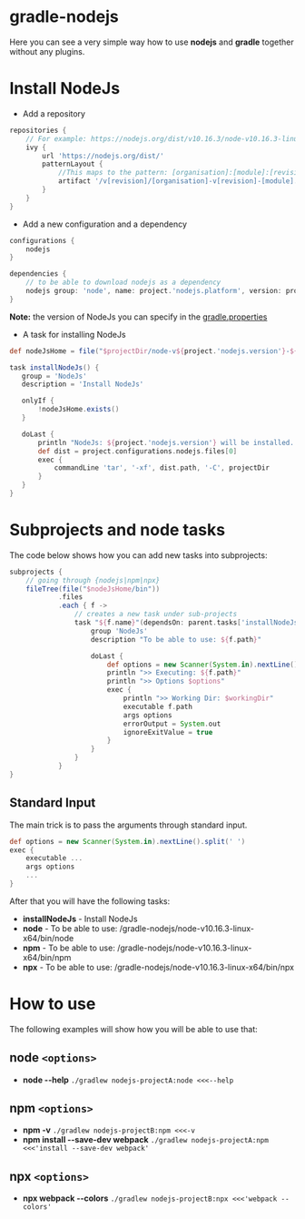 # gradle-nodejs
Here you can see a very simple way how to use **nodejs** and **gradle** together without any plugins.
# Install NodeJs
* Add a repository
```groovy
repositories {
    // For example: https://nodejs.org/dist/v10.16.3/node-v10.16.3-linux-x64.tar.xz
    ivy {
        url 'https://nodejs.org/dist/'
        patternLayout {
            //This maps to the pattern: [organisation]:[module]:[revision]:[classifier]@[ext]
            artifact '/v[revision]/[organisation]-v[revision]-[module].[ext]'
        }
    }
}
```
* Add a new configuration and a dependency
```groovy
configurations {
    nodejs
}

dependencies {
    // to be able to download nodejs as a dependency
    nodejs group: 'node', name: project.'nodejs.platform', version: project.'nodejs.version', ext: 'tar.xz'
}
```
**Note:** the version of NodeJs you can specify in the [gradle.properties](./gradle.properties)
* A task for installing NodeJs
 ```groovy
def nodeJsHome = file("$projectDir/node-v${project.'nodejs.version'}-${project.'nodejs.platform'}")

task installNodeJs() {
    group = 'NodeJs'
    description = 'Install NodeJs'

    onlyIf {
        !nodeJsHome.exists()
    }

    doLast {
        println "NodeJs: ${project.'nodejs.version'} will be installed..."
        def dist = project.configurations.nodejs.files[0]
        exec {
            commandLine 'tar', '-xf', dist.path, '-C', projectDir
        }
    }
}
```
# Subprojects and node tasks
The code below shows how you can add new tasks into subprojects: 
```groovy
subprojects {
    // going through {nodejs|npm|npx}
    fileTree(file("$nodeJsHome/bin"))
            .files
            .each { f ->
                // creates a new task under sub-projects
                task "${f.name}"(dependsOn: parent.tasks['installNodeJs']) {
                    group 'NodeJs'
                    description "To be able to use: ${f.path}"

                    doLast {
                        def options = new Scanner(System.in).nextLine().split(' ')
                        println ">> Executing: ${f.path}"
                        println ">> Options $options"
                        exec {
                            println ">> Working Dir: $workingDir"
                            executable f.path
                            args options
                            errorOutput = System.out
                            ignoreExitValue = true
                        }
                    }
                }
            }
}
```
## Standard Input
The main trick is to pass the arguments through standard input.
```groovy
def options = new Scanner(System.in).nextLine().split(' ')
exec {
    executable ...
    args options
    ...
}
```
After that you will have the following tasks:
* **installNodeJs** - Install NodeJs
* **node** - To be able to use: /gradle-nodejs/node-v10.16.3-linux-x64/bin/node
* **npm** - To be able to use: /gradle-nodejs/node-v10.16.3-linux-x64/bin/npm
* **npx** - To be able to use: /gradle-nodejs/node-v10.16.3-linux-x64/bin/npx
# How to use
The following examples will show how you will be able to use that:
## node `<options>`
* **node --help** `./gradlew nodejs-projectA:node <<<--help`
## npm `<options>`
* **npm -v** `./gradlew nodejs-projectB:npm <<<-v`
* **npm install --save-dev webpack** `./gradlew nodejs-projectA:npm <<<'install --save-dev webpack'`
## npx `<options>`
* **npx webpack --colors** `./gradlew nodejs-projectB:npx <<<'webpack --colors'`

